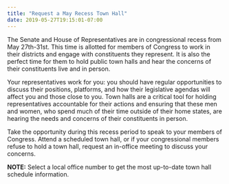 ```yaml
---
title: "Request a May Recess Town Hall"
date: 2019-05-27T19:15:01-07:00
---
```

The Senate and House of Representatives are in congressional recess from May 27th-31st. This time is allotted for members of Congress to work in their districts and engage with constituents they represent. It is also the perfect time for them to hold public town halls and hear the concerns of their constituents live and in person. 

Your representatives work for you: you should have regular opportunities to discuss their positions, platforms, and how their legislative agendas will affect you and those close to you. Town halls are a critical tool for holding representatives accountable for their actions and ensuring that these men and women, who spend much of their time outside of their home states, are hearing the needs and concerns of their constituents in person.

Take the opportunity during this recess period to speak to your members of Congress. Attend a scheduled town hall, or if your congressional members refuse to hold a town hall, request an in-office meeting to discuss your concerns.

**NOTE:** Select a local office number to get the most up-to-date town hall schedule information.
